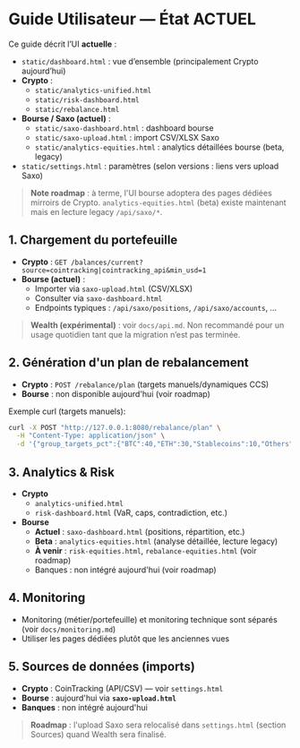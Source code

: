 # Guide Utilisateur — État ACTUEL

Ce guide décrit l’UI **actuelle** :
- `static/dashboard.html` : vue d’ensemble (principalement Crypto aujourd’hui)
- **Crypto** :
  - `static/analytics-unified.html`
  - `static/risk-dashboard.html`
  - `static/rebalance.html`
- **Bourse / Saxo (actuel)** :
  - `static/saxo-dashboard.html` : dashboard bourse
  - `static/saxo-upload.html` : import CSV/XLSX Saxo
  - `static/analytics-equities.html` : analytics détaillées bourse (beta, legacy)
- `static/settings.html` : paramètres (selon versions : liens vers upload Saxo)

> **Note roadmap** : à terme, l'UI bourse adoptera des pages dédiées mirroirs de Crypto. `analytics-equities.html` (beta) existe maintenant mais en lecture legacy `/api/saxo/*`.

## 1. Chargement du portefeuille
- **Crypto** : `GET /balances/current?source=cointracking|cointracking_api&min_usd=1`
- **Bourse (actuel)** :
  - Importer via `saxo-upload.html` (CSV/XLSX)
  - Consulter via `saxo-dashboard.html`
  - Endpoints typiques : `/api/saxo/positions`, `/api/saxo/accounts`, …

> **Wealth (expérimental)** : voir `docs/api.md`. Non recommandé pour un usage quotidien tant que la migration n’est pas terminée.

## 2. Génération d'un plan de rebalancement
- **Crypto** : `POST /rebalance/plan` (targets manuels/dynamiques CCS)
- **Bourse** : non disponible aujourd'hui (voir roadmap)

Exemple curl (targets manuels):
```bash
curl -X POST "http://127.0.0.1:8080/rebalance/plan" \
  -H "Content-Type: application/json" \
  -d '{"group_targets_pct":{"BTC":40,"ETH":30,"Stablecoins":10,"Others":20}}'
```

## 3. Analytics & Risk
- **Crypto**
  - `analytics-unified.html`
  - `risk-dashboard.html` (VaR, caps, contradiction, etc.)
- **Bourse**
  - **Actuel** : `saxo-dashboard.html` (positions, répartition, etc.)
  - **Beta** : `analytics-equities.html` (analyse détaillée, lecture legacy)
  - **À venir** : `risk-equities.html`, `rebalance-equities.html` (voir roadmap)
  - Banques : non intégré aujourd'hui (voir roadmap)

## 4. Monitoring
- Monitoring (métier/portefeuille) et monitoring technique sont séparés (voir `docs/monitoring.md`)
- Utiliser les pages dédiées plutôt que les anciennes vues

## 5. Sources de données (imports)
- **Crypto** : CoinTracking (API/CSV) — voir `settings.html`
- **Bourse** : aujourd'hui via **`saxo-upload.html`**
- **Banques** : non intégré aujourd'hui

> **Roadmap** : l'upload Saxo sera relocalisé dans `settings.html` (section Sources) quand Wealth sera finalisé.

